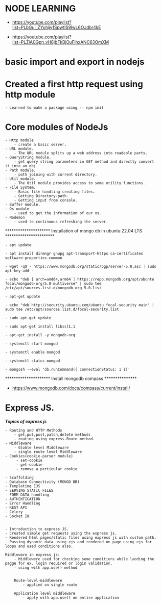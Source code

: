 # NODE LEARNING

- https://youtube.com/playlist?list=PLbGui_ZYuhijy1SpwtIS9IwL6OJdbr4kE

- https://youtube.com/playlist?list=PLZlA0Gpn_vH8jbFkBjOuFjhxANC63OmXM

# basic import and export in nodejs

# Created a first http request using http module

    - Learned to make a package using -- npm init

# Core modules of NodeJs
    - Http module
        - create a basic server.     
    - URL module.
        - The URL module splits up a web address into readable parts.
    - QueryString module.
        - get query string parameters in GET method and directly convert it into an obj.
    - Path module.
        - path joining with current directory.
    - Util module.
        - The Util module provides access to some utility functions.
    - File System.
        - Basic file handling creating files.
        - Getting Directory-path.
        - Getting input from console.
    - Buffer module.
    - Os module
        - used to get the information of our os.
    - Nodemon
        - used to continuous refreshing the server.

********************* Installation of mongo db in ubuntu 22.04 LTS ***********************

    - apt update

    - apt install dirmngr gnupg apt-transport-https ca-certificates software-properties-common

    - wget -qO - https://www.mongodb.org/static/pgp/server-5.0.asc | sudo apt-key add -

    - echo "deb [ arch=amd64,arm64 ] https://repo.mongodb.org/apt/ubuntu focal/mongodb-org/5.0 multiverse" | sudo tee /etc/apt/sources.list.d/mongodb-org-5.0.list

    - apt-get update

    - echo "deb http://security.ubuntu.com/ubuntu focal-security main" | sudo tee /etc/apt/sources.list.d/focal-security.list

    - sudo apt-get update

    - sudo apt-get install libssl1.1

    - apt-get install -y mongodb-org

    - systemctl start mongod

    - systemctl enable mongod

    - systemctl status mongod

    - mongosh --eval 'db.runCommand({ connectionStatus: 1 })'


********************* Install mongodb compass ***************
 - https://www.mongodb.com/docs/compass/current/install/


# Express JS.

*********************Topics of express js*********************

    - Routing and HTTP Methods
        - get,put,post,patch,delete methods
        - routing using express.Route method.
    - Middleware
        - Globle level Middleware
        - single route level Middleware
    - Cookies(cookie-parser module)
         - set-cookie
         - get-cookie
         - remove a perticular cookie

    - Scaffolding
    - Database Connectivity (MONGO DB)
    - Templating EJS
    - SERVING STATIC FILES
    - FORM DATA handling
    - AUTHENTICATION
    - Error Handling
    - REST API
    - Celery
    - Socket IO


    - Introduction to express JS.
    - Created simple get requests using the express js.
    - Rendered html pages/static files using express js with custom path.
    - Passing dynamic data using ejs and rendered on page using ejs for loops and used conditions also.

    Middleware in express js:
        - Middlewere used for checking some conditions while laoding the pagge for ex. login required or login validation.
        - using with app.use() method


        Route-level-middleware
            - applied on single route
            
        Application level middleware
            - apply with app.use() on entire application


